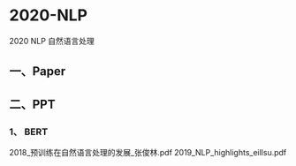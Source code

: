 # 2020-NLP
2020 NLP 自然语言处理

## 一、Paper



## 二、PPT

###    1、 BERT
    
2018_预训练在自然语言处理的发展_张俊林.pdf
2019_NLP_highlights_eillsu.pdf